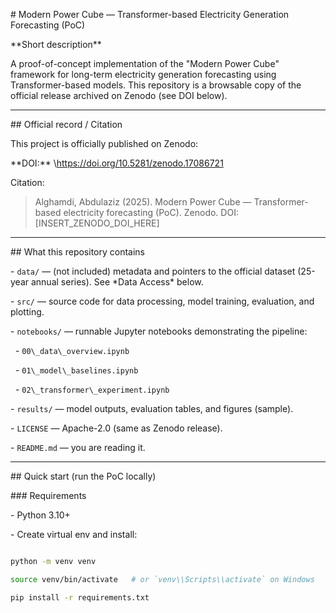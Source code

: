 \# Modern Power Cube — Transformer-based Electricity Generation Forecasting (PoC)



\*\*Short description\*\*

A proof-of-concept implementation of the "Modern Power Cube" framework for long-term electricity generation forecasting using Transformer-based models. This repository is a browsable copy of the official release archived on Zenodo (see DOI below).



---



\## Official record / Citation

This project is officially published on Zenodo:

\*\*DOI:\*\* \https://doi.org/10.5281/zenodo.17086721  

Citation:

> Alghamdi, Abdulaziz (2025). Modern Power Cube — Transformer-based electricity forecasting (PoC). Zenodo. DOI: \[INSERT\_ZENODO\_DOI\_HERE]



---



\## What this repository contains

\- `data/` — (not included) metadata and pointers to the official dataset (25-year annual series). See \*Data Access\* below.

\- `src/` — source code for data processing, model training, evaluation, and plotting.

\- `notebooks/` — runnable Jupyter notebooks demonstrating the pipeline:

&nbsp; - `00\_data\_overview.ipynb`

&nbsp; - `01\_model\_baselines.ipynb`

&nbsp; - `02\_transformer\_experiment.ipynb`

\- `results/` — model outputs, evaluation tables, and figures (sample).

\- `LICENSE` — Apache-2.0 (same as Zenodo release).

\- `README.md` — you are reading it.



---



\## Quick start (run the PoC locally)

\### Requirements

\- Python 3.10+  

\- Create virtual env and install:

```bash

python -m venv venv

source venv/bin/activate   # or `venv\\Scripts\\activate` on Windows

pip install -r requirements.txt



